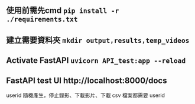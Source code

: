 使用前需先cmd
``pip install -r ./requirements.txt``
---
建立需要資料夾
``mkdir output,results,temp_videos``
---
Activate FastAPI
``uvicorn API_test:app --reload``
---
FastAPI test UI
http://localhost:8000/docs
---
userid 隨機產生，停止錄影、下載影片、下載 csv 檔案都需要 userid
